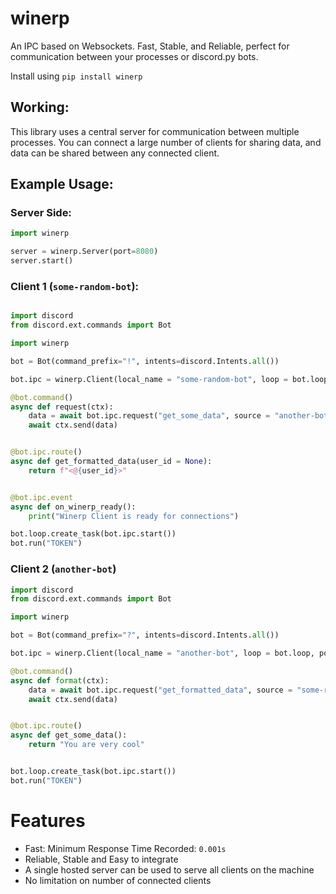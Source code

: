 # winerp
An IPC based on Websockets. Fast, Stable, and Reliable, perfect for communication between your processes or discord.py bots.

Install using `pip install winerp`

## Working:
This library uses a central server for communication between multiple processes. You can connect a large number of clients for sharing data, and data can be shared between any connected client.


## Example Usage:

### Server Side:
```py
import winerp

server = winerp.Server(port=8080)
server.start()
```

### Client 1 (`some-random-bot`):
```py

import discord
from discord.ext.commands import Bot

import winerp

bot = Bot(command_prefix="!", intents=discord.Intents.all())

bot.ipc = winerp.Client(local_name = "some-random-bot", loop = bot.loop, port=8080)

@bot.command()
async def request(ctx):
    data = await bot.ipc.request("get_some_data", source = "another-bot")
    await ctx.send(data)


@bot.ipc.route()
async def get_formatted_data(user_id = None):
    return f"<@{user_id}>"


@bot.ipc.event
async def on_winerp_ready():
    print("Winerp Client is ready for connections")

bot.loop.create_task(bot.ipc.start())
bot.run("TOKEN")
```

### Client 2 (`another-bot`)
```py
import discord
from discord.ext.commands import Bot

import winerp

bot = Bot(command_prefix="?", intents=discord.Intents.all())

bot.ipc = winerp.Client(local_name = "another-bot", loop = bot.loop, port=8080)

@bot.command()
async def format(ctx):
    data = await bot.ipc.request("get_formatted_data", source = "some-random-bot", user_id = ctx.author.id)
    await ctx.send(data)


@bot.ipc.route()
async def get_some_data():
    return "You are very cool"


bot.loop.create_task(bot.ipc.start())
bot.run("TOKEN")
```

# Features

 - Fast: Minimum Response Time Recorded: `0.001s`
 - Reliable, Stable and Easy to integrate
 - A single hosted server can be used to serve all clients on the machine
 - No limitation on number of connected clients

